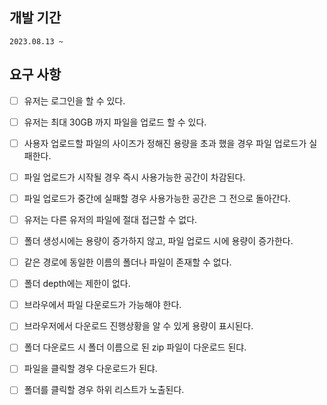 ## 개발 기간
    2023.08.13 ~ 

## 요구 사항
- [ ] 유저는 로그인을 할 수 있다.
- [ ] 유저는 최대 30GB 까지 파일을 업로드 할 수 있다.
- [ ] 사용자 업로드할 파일의 사이즈가 정해진 용량을 초과 했을 경우 파일 업로드가 실패한다.
- [ ] 파일 업로드가 시작될 경우 즉시 사용가능한 공간이 차감된다.
- [ ] 파일 업로드가 중간에 실패할 경우 사용가능한 공간은 그 전으로 돌아간다.
- [ ] 유저는 다른 유저의 파일에 절대 접근할 수 없다.
- [ ] 폴더 생성시에는 용량이 증가하지 않고, 파일 업로드 시에 용량이 증가한다.
- [ ] 같은 경로에 동일한 이름의 폴더나 파일이 존재할 수 없다.
- [ ] 폴더 depth에는 제한이 없다.
- [ ] 브라우에서 파일 다운로드가 가능해야 한다.
- [ ] 브라우저에서 다운로드 진행상황을 알 수 있게 용량이 표시된다.
- [ ] 폴더 다운로드 시 폴더 이름으로 된 zip 파일이 다운로드 된댜.
- [ ] 파일을 클릭할 경우 다운로드가 된댜.
- [ ] 폴더를 클릭할 경우 하위 리스트가 노출된다.


